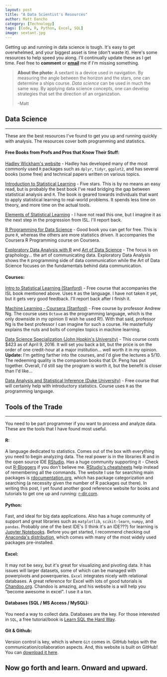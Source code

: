 ```yaml
---
layout: post
title: "A Data Scientist's Resources"
author: Matt Dancho
category: [Technology]
tags: [Code, R, Python, Excel, SQL]
image: sextant.jpg
---
```



Getting up and running in data science is tough. It's easy to get overwhelmed, and your biggest asset is time (don't waste it). Here's some resources to help speed you along. I'll continually update these as I get time. Feel free to __comment__ or __[email](mailto:mdancho@gmail.com)__ me if I'm missing something.

> __About the photo:__
> A sextant is a device used in navigation. By measuring the angle between
> the horizon and the stars, one can determine a ships course. *Data science* can be used in much the same way.
> By applying data science concepts, one can develop strategies that set the direction of an organization.
>
> -Matt


## Data Science
---------

These are the best resources I've found to get you up and running quickly with analysis. The resources cover both programming and statistics.

#### Free Books from Profs and Pros that Know Their Stuff:

[Hadley Wickham's website](http://hadley.nz/) - Hadley has developed many of the most commonly used `R` packages such as `dplyr`, `tidyr`, `ggplot2`, and has several books (some free) and technical papers written on various topics.

[Introduction to Statistical Learning](http://www-bcf.usc.edu/~gareth/ISL/) - Five stars. This is by no means an easy read, but is probably the best book I've read bridging the gap between statistical analysis and `R`. The book is geared towards individuals that want to apply statistical learning to real-world problems. It spends less time on theory, and more time on the actual tools.

[Elements of Statistical Learning](http://statweb.stanford.edu/~tibs/ElemStatLearn/) - I have not read this one, but I imagine it as the next step in the progression from ISL. I'll report back.

[R Programming for Data Science](https://leanpub.com/rprogramming) - Good book you can get for free. This is pure `R`, whereas the others are more statistics driven. It accompanies the Coursera R Programming course on Coursera.

[Exploratory Data Analysis with R](https://leanpub.com/exdata) and [Art of Data Science](https://leanpub.com/artofdatascience) - The focus is on graphology... the art of communicating data. Exploratory Data Analysis shows the `R` programming side of data communication while the Art of Data Science focuses on the fundamentals behind data communication.

#### Courses:

[Intro to Statistical Learning (Stanford)](https://lagunita.stanford.edu/) - Free course that accompanies the ISL book mentioned above. Uses `R` as the language. I have not taken it yet, but it gets very good feedback. I'll report back after I finish it.

[Machine Learning - Coursera (Stanford)](https://www.coursera.org/learn/machine-learning) - Free course by professor Andrew Ng. The course uses `Octave` as the programming language, which is the only downside in my opinion (I wish he used R!). With that said, professor Ng is the best professor I can imagine for such a course. He masterfully explains the nuts and bolts of complex topics in machine learning.

[Data Science Specialization (John Hopkin's University)](https://www.coursera.org/specializations/jhu-data-science) - This course costs $423 as of April 9, 2016. It will set you back a bit, but the price is on the order of one credit-hour at a major institution... well worth it in my opinion. __Update:__ I'm getting farther into the courses, and I'd give the lectures a 5/10. The redeeming quality is the companion books that Dr. Peng has put together. Overall, I'd still say the program is worth it, but the benefit is closer than I'd like...

[Data Analysis and Statistical Inference (Duke University)](https://www.coursera.org/course/statistics) - Free course that will certainly help with introductory statistics. Course uses `R` as the programming language.



## Tools of the Trade
--------

You need to be part programmer if you want to process and analyze data. These are the tools that I have found most useful.

#### R:

A language dedicated to statistics. Comes out of the box with everything you need to begin analyzing data. The real power is in the libraries R and in the open source IDE [RStudio](https://www.rstudio.com/products/rstudio/). Has a huge community supporting it - Check out [R-Bloggers](http://www.r-bloggers.com/) if you don't believe me. [RStudio's cheatsheets](https://www.rstudio.com/resources/cheatsheets/) help instead of remembering all the commands. The website I use for searching main packages is [rdocumentation.org](http://www.rdocumentation.org/), which has package categorization and searching (a necessity given the number of R packages out there). In writing this post, I yet found another good reference website for books and tutorials to get one up and running: [r-dir.com](https://r-dir.com/).

#### Python:

Fast, and ideal for big data applications. Also has a huge community of support and great libraries such as `matplotlib`, `scikit-learn`, `numpy`, and `pandas`. Probably one of the best IDE's (I think it's an IDE???) for learning is [Jupyter Notebooks](http://jupyter.org/). Before you get started, I recommend checking out [Anaconda's distribution](https://www.continuum.io/downloads), which comes with many of the most widely used packages pre-installed.

#### Excel:

It may not be sexy, but it's great for visualizing and pivoting data. It has issues will larger datasets, some of which can be managed with powerpivots and powerqueries. `Excel` integrates nicely with relational databases. A great reference for Excel with lots of good tutorials is [Chandoo.org](http://chandoo.org/wp/welcome/). Chandoo is amazing, and his website is a will help you "become awesome in excel". I use it a ton.

#### Databases (SQL / MS Access / MySQL):

You need a way to collect data. Databases are the key. For those interested in `SQL`, a free tutorial/book is [Learn SQL the Hard Way](http://sql.learncodethehardway.org/book/).

#### Git & Github:

Version control is key, which is where `Git` comes in. GitHub helps with the communication/collaboration aspects. And, this website is built on GitHub! You can [download it here](https://github.com/mdancho84/mdancho84.github.io).


## Now go forth and learn. Onward and upward.

